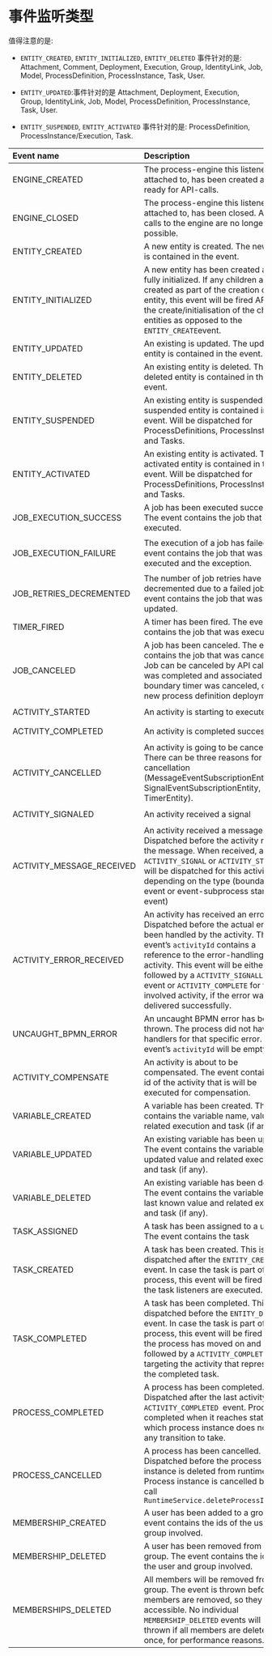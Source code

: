 # 事件监听类型

值得注意的是:

- `ENTITY_CREATED`, `ENTITY_INITIALIZED`, `ENTITY_DELETED` 事件针对的是: Attachment, Comment, Deployment, Execution, Group, IdentityLink, Job, Model, ProcessDefinition, ProcessInstance, Task, User.
- `ENTITY_UPDATED`:事件针对的是 Attachment, Deployment, Execution, Group, IdentityLink, Job, Model, ProcessDefinition, ProcessInstance, Task, User.

- `ENTITY_SUSPENDED`, `ENTITY_ACTIVATED` 事件针对的是: ProcessDefinition, ProcessInstance/Execution, Task.

| Event name                | Description                                                  | Event classes                                                |
| :------------------------ | :----------------------------------------------------------- | :----------------------------------------------------------- |
| ENGINE_CREATED            | The process-engine this listener is attached to, has been created and is ready for API-calls. | `org.activiti…ActivitiEvent`                                 |
| ENGINE_CLOSED             | The process-engine this listener is attached to, has been closed. API-calls to the engine are no longer possible. | `org.activiti…ActivitiEvent`                                 |
| ENTITY_CREATED            | A new entity is created. The new entity is contained in the event. | `org.activiti…ActivitiEntityEvent`                           |
| ENTITY_INITIALIZED        | A new entity has been created and is fully initialized. If any children are created as part of the creation of an entity, this event will be fired AFTER the create/initialisation of the child entities as opposed to the `ENTITY_CREATE`event. | `org.activiti…ActivitiEntityEvent`                           |
| ENTITY_UPDATED            | An existing is updated. The updated entity is contained in the event. | `org.activiti…ActivitiEntityEvent`                           |
| ENTITY_DELETED            | An existing entity is deleted. The deleted entity is contained in the event. | `org.activiti…ActivitiEntityEvent`                           |
| ENTITY_SUSPENDED          | An existing entity is suspended. The suspended entity is contained in the event. Will be dispatched for ProcessDefinitions, ProcessInstances and Tasks. | `org.activiti…ActivitiEntityEvent`                           |
| ENTITY_ACTIVATED          | An existing entity is activated. The activated entity is contained in the event. Will be dispatched for ProcessDefinitions, ProcessInstances and Tasks. | `org.activiti…ActivitiEntityEvent`                           |
| JOB_EXECUTION_SUCCESS     | A job has been executed successfully. The event contains the job that was executed. | `org.activiti…ActivitiEntityEvent`                           |
| JOB_EXECUTION_FAILURE     | The execution of a job has failed. The event contains the job that was executed and the exception. | `org.activiti…ActivitiEntityEvent` and `org.activiti…ActivitiExceptionEvent` |
| JOB_RETRIES_DECREMENTED   | The number of job retries have been decremented due to a failed job. The event contains the job that was updated. | `org.activiti…ActivitiEntityEvent`                           |
| TIMER_FIRED               | A timer has been fired. The event contains the job that was executed? | `org.activiti…ActivitiEntityEvent`                           |
| JOB_CANCELED              | A job has been canceled. The event contains the job that was canceled. Job can be canceled by API call, task was completed and associated boundary timer was canceled, on the new process definition deployment. | `org.activiti…ActivitiEntityEvent`                           |
| ACTIVITY_STARTED          | An activity is starting to execute                           | `org.activiti…ActivitiActivityEvent`                         |
| ACTIVITY_COMPLETED        | An activity is completed successfully                        | `org.activiti…ActivitiActivityEvent`                         |
| ACTIVITY_CANCELLED        | An activity is going to be cancelled. There can be three reasons for activity cancellation (MessageEventSubscriptionEntity, SignalEventSubscriptionEntity, TimerEntity). | `org.activiti…ActivitiActivityCancelledEvent`                |
| ACTIVITY_SIGNALED         | An activity received a signal                                | `org.activiti…ActivitiSignalEvent`                           |
| ACTIVITY_MESSAGE_RECEIVED | An activity received a message. Dispatched before the activity receives the message. When received, a `ACTIVITY_SIGNAL` or `ACTIVITY_STARTED` will be dispatched for this activity, depending on the type (boundary-event or event-subprocess start-event) | `org.activiti…ActivitiMessageEvent`                          |
| ACTIVITY_ERROR_RECEIVED   | An activity has received an error event. Dispatched before the actual error has been handled by the activity. The event’s `activityId` contains a reference to the error-handling activity. This event will be either followed by a `ACTIVITY_SIGNALLED` event or `ACTIVITY_COMPLETE` for the involved activity, if the error was delivered successfully. | `org.activiti…ActivitiErrorEvent`                            |
| UNCAUGHT_BPMN_ERROR       | An uncaught BPMN error has been thrown. The process did not have any handlers for that specific error. The event’s `activityId` will be empty. | `org.activiti…ActivitiErrorEvent`                            |
| ACTIVITY_COMPENSATE       | An activity is about to be compensated. The event contains the id of the activity that is will be executed for compensation. | `org.activiti…ActivitiActivityEvent`                         |
| VARIABLE_CREATED          | A variable has been created. The event contains the variable name, value and related execution and task (if any). | `org.activiti…ActivitiVariableEvent`                         |
| VARIABLE_UPDATED          | An existing variable has been updated. The event contains the variable name, updated value and related execution and task (if any). | `org.activiti…ActivitiVariableEvent`                         |
| VARIABLE_DELETED          | An existing variable has been deleted. The event contains the variable name, last known value and related execution and task (if any). | `org.activiti…ActivitiVariableEvent`                         |
| TASK_ASSIGNED             | A task has been assigned to a user. The event contains the task | `org.activiti…ActivitiEntityEvent`                           |
| TASK_CREATED              | A task has been created. This is dispatched after the `ENTITY_CREATE` event. In case the task is part of a process, this event will be fired before the task listeners are executed. | `org.activiti…ActivitiEntityEvent`                           |
| TASK_COMPLETED            | A task has been completed. This is dispatched before the `ENTITY_DELETE` event. In case the task is part of a process, this event will be fired before the process has moved on and will be followed by a `ACTIVITY_COMPLETE` event, targeting the activity that represents the completed task. | `org.activiti…ActivitiEntityEvent`                           |
| PROCESS_COMPLETED         | A process has been completed. Dispatched after the last activity `ACTIVITY_COMPLETED `event. Process is completed when it reaches state in which process instance does not have any transition to take. | `org.activiti…ActivitiEntityEvent`                           |
| PROCESS_CANCELLED         | A process has been cancelled. Dispatched before the process instance is deleted from runtime. Process instance is cancelled by API call `RuntimeService.deleteProcessInstance` | `org.activiti…ActivitiCancelledEvent`                        |
| MEMBERSHIP_CREATED        | A user has been added to a group. The event contains the ids of the user and group involved. | `org.activiti…ActivitiMembershipEvent`                       |
| MEMBERSHIP_DELETED        | A user has been removed from a group. The event contains the ids of the user and group involved. | `org.activiti…ActivitiMembershipEvent`                       |
| MEMBERSHIPS_DELETED       | All members will be removed from a group. The event is thrown before the members are removed, so they are still accessible. No individual `MEMBERSHIP_DELETED` events will be thrown if all members are deleted at once, for performance reasons. | `org.activiti…ActivitiMembershipEvent`                       |